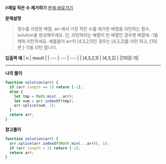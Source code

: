 #**제일 작은 수 제거하기**
[문제 바로가기](https://school.programmers.co.kr/learn/courses/30/lessons/12935)

**문제설명**

> 정수를 저장한 배열, arr 에서 가장 작은 수를 제거한 배열을 리턴하는 함수, solution을 완성해주세요. 단, 리턴하려는 배열이 빈 배열인 경우엔 배열에 -1을 채워 리턴하세요. 예를들어 arr이 [4,3,2,1]인 경우는 [4,3,2]를 리턴 하고, [10]면 [-1]을 리턴 합니다.

**입출력 예**
| n | result |
| --- | --- | --- |
| [4,3,2,1] | [4,3,2] |
|[10]|[-1]|

---

**나의 풀이**

```javascript
function solution(arr) {
  if (arr.length == 1) return [-1];
  else {
    let tmp = Math.min(...arr);
    let num = arr.indexOf(tmp);
    arr.splice(num, 1);
  }
  return arr;
}
```

**참고풀이**

```javascript
function solution(arr) {
  arr.splice(arr.indexOf(Math.min(...arr)), 1);
  if (arr.length < 1) return [-1];
  return arr;
}
```
